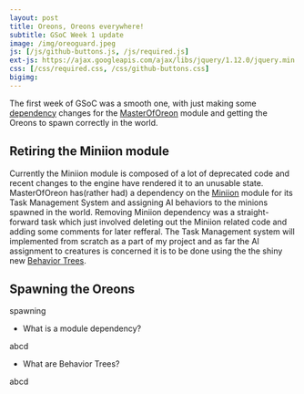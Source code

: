 ```yaml
---
layout: post
title: Oreons, Oreons everywhere!
subtitle: GSoC Week 1 update
image: /img/oreoguard.jpeg
js: [/js/github-buttons.js, /js/required.js]
ext-js: https://ajax.googleapis.com/ajax/libs/jquery/1.12.0/jquery.min.js
css: [/css/required.css, /css/github-buttons.css]
bigimg:
---
```

The first week of GSoC was a smooth one, with just making some <a href="#dependency">dependency</a> changes for the [MasterOfOreon](https://github.com/Terasology/MasterOfOreon) module and getting the Oreons to spawn correctly in the world.
## Retiring the Miniion module
Currently the Miniion module is composed of a lot of deprecated code and recent changes to the engine have rendered it to an unusable state.
MasterOfOreon has(rather had) a dependency on the [Miniion](https://github.com/Terasology/Miniion) module for its Task Management System and
assigning AI behaviors to the minions spawned in the world. Removing Miniion dependency
was a straight-forward task which just involved deleting out the Miniion related code
and adding some comments for later refferal. The Task Management system will implemented
from scratch as a part of my project and as far the AI assignment to creatures is concerned
it is to be done using the the shiny new <a href="#BTs">Behavior Trees</a>.

## Spawning the Oreons
spawning

<div class="collapsiblecontainer">
<div id="dependency" class="collapsibleheader">

+ What is a module dependency?

</div>
<div class="collapsiblecontent">
 abcd
</div>
</div>

<div class="collapsiblecontainer">
<div id="BTs" class="collapsibleheader">

+ What are Behavior Trees?

</div>
<div class="collapsiblecontent">
 abcd
</div>
</div>


<div class="github-button" url="https://github.com/Terasology/MasterOfOreon/pull/6"></div>
